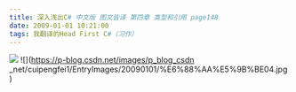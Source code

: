 ```yaml
---
title: 深入浅出C# 中文版 图文皆译 第四章 类型和引用 page148
date: 2009-01-01 10:21:00
tags: 我翻译的Head First C#（习作）
---
```

![](https://p-blog.csdn.net/images/p_blog_csdn_net/cuipengfei1/EntryImages/20090101/%E6%88%AA%E5%9B%BE03.jpg) ![](https://p-blog.csdn.net/images/p_blog_csdn
_net/cuipengfei1/EntryImages/20090101/%E6%88%AA%E5%9B%BE04.jpg)



